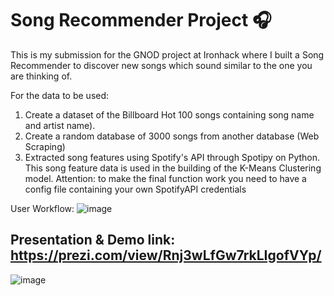 # Song Recommender Project :headphones:

This is my submission for the GNOD project at Ironhack where I built a Song Recommender to discover new songs which sound similar to the one you are thinking of.

For the data to be used:

1. Create a dataset of the Billboard Hot 100 songs containing song name and artist name). 
2. Create a random database of 3000 songs from another database (Web Scraping)
3. Extracted song features using Spotify's API through Spotipy on Python. This song feature data is used in the building of the K-Means Clustering model. Attention: to make the final function work you need to have a config file containing your own SpotifyAPI credentials


User Workflow:
![image](https://user-images.githubusercontent.com/99660532/222124550-a76be801-cc67-48fc-b684-17f1666b5ae1.png)

## Presentation & Demo link: https://prezi.com/view/Rnj3wLfGw7rkLIgofVYp/
![image](https://user-images.githubusercontent.com/99660532/222124877-19d4a96f-1d3a-4bb3-ab9f-61f66867e438.png)



